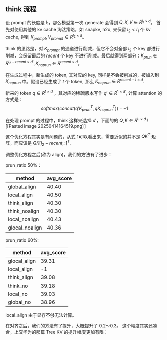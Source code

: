 ## think 流程
设 prompt 的长度是 $l_{1}$，那么模型第一次 generate 会得到 $Q,K,V\in R^{l_{1}\times d}$。
首先对使用其他的 kv cache 淘汰策略，如 snapkv, h2o, 来保留 $l_{2}<l_{1}$ 个 kv cache, 得到 $K_{prompt}, V_{prompt} \in R^{l_{2}\times d}$。

think 的思路是，对 $K_{prompt}$ 的通道进行削减，但它不会对全部 $l_{2}$ 个 key 都进行削减，会保留最后的 $recent$ 个 key 不进行削减。最后就得到两部分：$K_{prun}\in R^{l_{2}-recent \times d'}, K_{noprun}\in R^{recent\times d}$。

在生成过程中，新生成的 token, 其对应的 key, 同样是不会被削减的，被加入到 $K_{noprun}$ 中。假设已经生成了 $t$ 个 token, 那么 $K_{noprun}\in R^{recent+t \times d}$.

新来的 token $q\in R^{1\times d}$ ，其对应的稀疏版本写作 $q'\in R^{1\times d'}$, 计算 attention 的方式是：
$$
softmax(concat(q'K_{prun}^{T},qK_{noprun}^{T}))  --1
$$

在处理 prompt 的过程中，think 这样来选择 $d'$，下面的的 $Q,K \in R^{l_{1}\times d}$
![[Pasted image 20250414164519.png]]

这个优化方程其实是有问题的，从式 1可以看出来，需要近似的并不是 $QK^{T}$ 矩阵，而应该是 $QK[l_{2}-recent,:]^{T}$.

调整优化方程之后(称为 align)，我们的方法有了进步：

prun_ratio 50%：

| method         | avg_score |
| -------------- | --------- |
| global_align   | 40.40     |
| local_align    | 40.50     |
| think_align    | 40.30     |
| think_noalign  | 40.30     |
| local_noalign  | 40.43     |
| glocal_noalign | 40.36     |

prun_ratio 60%:

| method       | avg_score |
| ------------ | --------- |
| glocal_align | 39.31     |
| local_align  | -1        |
| think_align  | 39.08     |
| think_no     | 39.18     |
| local_no     | 39.03     |
| global_no    | 38.96     |
local_align 由于显存不够无法计算。

在对齐之后，我们的方法有了提升，大概提升了 0.2～0.3。
这个幅度其实还凑合，上交华为的那篇 Tree KV 的提升幅度更加有限：